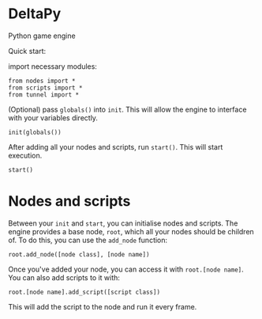 # DeltaPy

Python game engine

Quick start:

import necessary modules:

```
from nodes import *
from scripts import *
from tunnel import *
```

(Optional) pass `globals()` into `init`. This will allow the engine to interface with your variables directly.

```
init(globals())
```

After adding all your nodes and scripts, run `start()`. This will start execution.

```
start()
```

# Nodes and scripts

Between your `init` and `start`, you can initialise nodes and scripts. The engine provides a base node, `root`, which all your nodes should be children of. To do this, you can use the `add_node` function:

```
root.add_node([node class], [node name])
```

Once you've added your node, you can access it with `root.[node name]`. You can also add scripts to it with:

```
root.[node name].add_script([script class])
```

This will add the script to the node and run it every frame.

